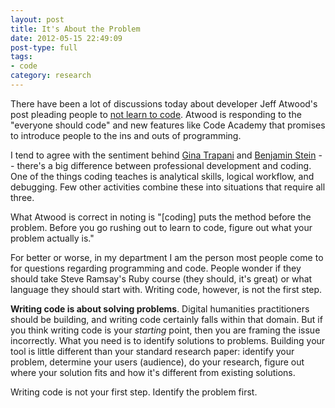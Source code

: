 ```yaml
---
layout: post
title: It's About the Problem
date: 2012-05-15 22:49:09
post-type: full
tags:
- code
category: research
---
```


There have been a lot of discussions today about developer Jeff Atwood's post pleading people to [not learn to code](http://www.codinghorror.com/blog/2012/05/please-dont-learn-to-code.html). Atwood is responding to the "everyone should code" and new features like Code Academy that promises to introduce people to the ins and outs of programming.

I tend to agree with the sentiment behind [Gina Trapani](http://feedproxy.google.com/~r/Smarterware/~3/LtYNHJir_IQ/please-do-learn-how-to-propose-better-solutions) and [Benjamin Stein](http://pro.benjaminste.in/post/23103344300/look-i-love-programming-i-also-believe) -- there's a big difference between professional development and coding. One of the things coding teaches is analytical skills, logical workflow, and debugging. Few other activities combine these into situations that require all three. 

What Atwood is correct in noting is "[coding] puts the method before the problem. Before you go rushing out to learn to code, figure out what your problem actually is." 

For better or worse, in my department I am the person most people come to for questions regarding programming and code. People wonder if they should take Steve Ramsay's Ruby course (they should, it's great) or what language they should start with. Writing code, however, is not the first step.

**Writing code is about solving problems**. Digital humanities practitioners should be building, and writing code certainly falls within that domain. But if you think writing code is your *starting* point, then you are framing the issue incorrectly. What you need is to identify solutions to problems. Building your tool is little different than your standard research paper: identify your problem, determine your users (audience), do your research, figure out where your solution fits and how it's different from existing solutions. 

Writing code is not your first step. Identify the problem first.
